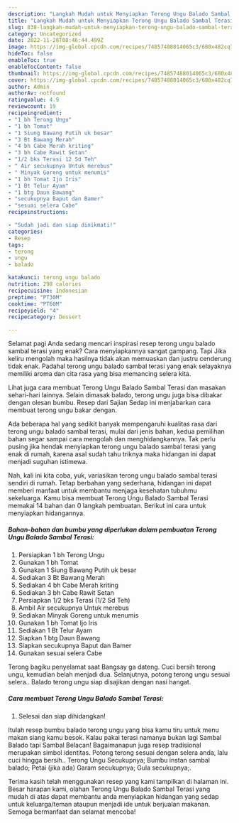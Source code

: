 ```yaml
---
description: "Langkah Mudah untuk Menyiapkan Terong Ungu Balado Sambal Terasi Menu Buka Puas"
title: "Langkah Mudah untuk Menyiapkan Terong Ungu Balado Sambal Terasi Menu Buka Puas"
slug: 838-langkah-mudah-untuk-menyiapkan-terong-ungu-balado-sambal-terasi-menu-buka-puas
category: Uncategorized
date: 2022-11-28T08:46:44.499Z
image: https://img-global.cpcdn.com/recipes/74857488014065c3/680x482cq70/terong-ungu-balado-sambal-terasi-foto-resep-utama.jpg
hideToc: false
enableToc: true
enableTocContent: false
thumbnail: https://img-global.cpcdn.com/recipes/74857488014065c3/680x482cq70/terong-ungu-balado-sambal-terasi-foto-resep-utama.jpg
cover: https://img-global.cpcdn.com/recipes/74857488014065c3/680x482cq70/terong-ungu-balado-sambal-terasi-foto-resep-utama.jpg
author: Admin
authorAv: notfound
ratingvalue: 4.9
reviewcount: 19
recipeingredient:
- "1 bh Terong Ungu"
- "1 bh Tomat"
- "1 Siung Bawang Putih uk besar"
- "3 Bt Bawang Merah"
- "4 bh Cabe Merah kriting"
- "3 bh Cabe Rawit Setan"
- "1/2 bks Terasi 12 Sd Teh"
- " Air secukupnya Untuk merebus"
- " Minyak Goreng untuk menumis"
- "1 bh Tomat Ijo Iris"
- "1 Bt Telur Ayam"
- "1 btg Daun Bawang"
- "secukupnya Baput dan Bamer"
- "sesuai selera Cabe"
recipeinstructions:

- "Sudah jadi dan siap dinikmati!"
categories:
- Resep
tags:
- terong
- ungu
- balado

katakunci: terong ungu balado 
nutrition: 298 calories
recipecuisine: Indonesian
preptime: "PT30M"
cooktime: "PT60M"
recipeyield: "4"
recipecategory: Dessert

---
```



Selamat pagi Anda sedang mencari inspirasi resep terong ungu balado sambal terasi yang enak? Cara menyiapkannya sangat gampang. Tapi Jika keliru mengolah maka hasilnya tidak akan memuaskan dan justru cenderung tidak enak. Padahal terong ungu balado sambal terasi yang enak selayaknya memiliki aroma dan cita rasa yang bisa memancing selera kita.


Lihat juga cara membuat Terong Ungu Balado Sambal Terasi dan masakan sehari-hari lainnya. Selain dimasak balado, terong ungu juga bisa dibakar dengan olesan bumbu. Resep dari Sajian Sedap ini menjabarkan cara membuat terong ungu bakar dengan.

Ada beberapa hal yang sedikit banyak mempengaruhi kualitas rasa dari terong ungu balado sambal terasi, mulai dari jenis bahan, kedua pemilihan bahan segar sampai cara mengolah dan menghidangkannya. Tak perlu pusing jika hendak menyiapkan terong ungu balado sambal terasi yang enak di rumah, karena asal sudah tahu triknya maka hidangan ini dapat menjadi suguhan istimewa.


Nah, kali ini kita coba, yuk, variasikan terong ungu balado sambal terasi sendiri di rumah. Tetap berbahan yang sederhana, hidangan ini dapat memberi manfaat untuk membantu menjaga kesehatan tubuhmu sekeluarga. Kamu bisa membuat Terong Ungu Balado Sambal Terasi memakai 14 bahan dan 0 langkah pembuatan. Berikut ini cara untuk menyiapkan hidangannya.

<!--inarticleads1-->

##### Bahan-bahan dan bumbu yang diperlukan dalam pembuatan Terong Ungu Balado Sambal Terasi:

1. Persiapkan 1 bh Terong Ungu
1. Gunakan 1 bh Tomat
1. Gunakan 1 Siung Bawang Putih uk besar
1. Sediakan 3 Bt Bawang Merah
1. Sediakan 4 bh Cabe Merah kriting
1. Sediakan 3 bh Cabe Rawit Setan
1. Persiapkan 1/2 bks Terasi (1/2 Sd Teh)
1. Ambil  Air secukupnya Untuk merebus
1. Sediakan  Minyak Goreng untuk menumis
1. Gunakan 1 bh Tomat Ijo Iris
1. Sediakan 1 Bt Telur Ayam
1. Siapkan 1 btg Daun Bawang
1. Siapkan secukupnya Baput dan Bamer
1. Gunakan sesuai selera Cabe


Terong bagiku penyelamat saat Bangsay ga dateng. Cuci bersih terong ungu, kemudian belah menjadi dua. Selanjutnya, potong terong ungu sesuai selera.. Balado terong ungu siap disajikan dengan nasi hangat. 

<!--inarticleads2-->

##### Cara membuat Terong Ungu Balado Sambal Terasi:


1. Selesai dan siap dihidangkan!

Itulah resep bumbu balado terong ungu yang bisa kamu tiru untuk menu makan siang kamu besok. Kalau pakai terasi namanya bukan lagi Sambal Balado tapi Sambal Belacan! Bagaimanapun juga resep tradisional merupakan simbol identitas. Potong terong sesuai dengan selera anda, lalu cuci hingga bersih.. Terong Ungu Secukupnya; Bumbu instan sambal balado; Petai (jika ada) Garam secukupnya; Gula secukupnya;. 

Terima kasih telah menggunakan resep yang kami tampilkan di halaman ini. Besar harapan kami, olahan Terong Ungu Balado Sambal Terasi yang mudah di atas dapat membantu anda menyiapkan hidangan yang sedap untuk keluarga/teman ataupun menjadi ide untuk berjualan makanan. Semoga bermanfaat dan selamat mencoba!
